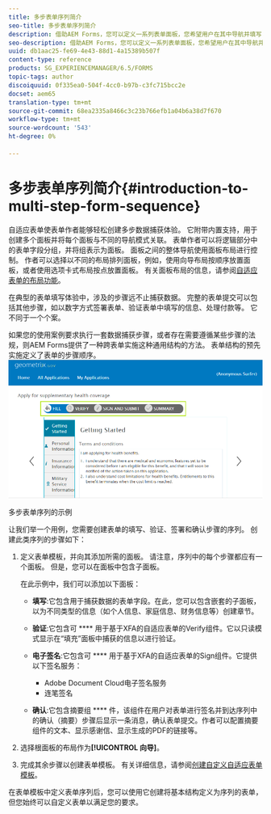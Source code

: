 ```yaml
---
title: 多步表单序列简介
seo-title: 多步表单序列简介
description: 借助AEM Forms，您可以定义一系列表单面板，您希望用户在其中导航并填写自适应表单。
seo-description: 借助AEM Forms，您可以定义一系列表单面板，您希望用户在其中导航并填写自适应表单。
uuid: db1aac25-fe69-4e43-88d1-4a15389b507f
content-type: reference
products: SG_EXPERIENCEMANAGER/6.5/FORMS
topic-tags: author
discoiquuid: 0f335ea0-504f-4cc0-b97b-c3fc715bcc2e
docset: aem65
translation-type: tm+mt
source-git-commit: 68ea2335a8466c3c23b766efb1a04b6a38d7f670
workflow-type: tm+mt
source-wordcount: '543'
ht-degree: 0%

---
```



# 多步表单序列简介{#introduction-to-multi-step-form-sequence}

自适应表单使表单作者能够轻松创建多步数据捕获体验。 它附带内置支持，用于创建多个面板并将每个面板与不同的导航模式关联。 表单作者可以将逻辑部分中的表单字段分组，并将组表示为面板。 面板之间的整体导航使用面板布局进行控制。 作者可以选择以不同的布局排列面板，例如，使用向导布局按顺序放置面板，或者使用选项卡式布局按点放置面板。 有关面板布局的信息，请参阅[自适应表单的布局功能](../../forms/using/layout-capabilities-adaptive-forms.md)。

在典型的表单填写体验中，涉及的步骤远不止捕获数据。 完整的表单提交可以包括其他步骤，如以数字方式签署表单、验证表单中填写的信息、处理付款等。 它不同于一个个案。

如果您的使用案例要求执行一套数据捕获步骤，或者存在需要遵循某些步骤的法规，则AEM Forms提供了一种跨表单实施这种通用结构的方法。 表单结构的预先实施定义了表单的步骤顺序。 ![多步表单序列的示例](assets/formpipeline.png)

多步表单序列的示例

让我们举一个用例，您需要创建表单的填写、验证、签署和确认步骤的序列。 创建此类序列的步骤如下：

1. 定义表单模板，并向其添加所需的面板。 请注意，序列中的每个步骤都应有一个面板。 但是，您可以在面板中包含子面板。

   在此示例中，我们可以添加以下面板：

   * **填写**:它包含用于捕获数据的表单字段。在此，您可以包含嵌套的子面板，以为不同类型的信息（如个人信息、家庭信息、财务信息等）创建章节。

   * **验证**:它包含可 **** 用于基于XFA的自适应表单的Verify组件。它以只读模式显示在“填充”面板中捕获的信息以进行验证。

   * **电子签名**:它包含可 **** 用于基于XFA的自适应表单的Sign组件。它提供以下签名服务：

      * Adobe Document Cloud电子签名服务
      * 连笔签名
   * **确认**:它包含摘要组 **** 件，该组件在用户对表单进行签名并到达序列中的确认（摘要）步骤后显示一条消息，确认表单提交。作者可以配置摘要组件的文本、显示感谢信、显示生成的PDF的链接等。


1. 选择根面板的布局作为&#x200B;**[!UICONTROL 向导]**。
1. 完成其余步骤以创建表单模板。 有关详细信息，请参阅[创建自定义自适应表单模板](../../forms/using/custom-adaptive-forms-templates.md)。

在表单模板中定义表单序列后，您可以使用它创建将基本结构定义为序列的表单，但您始终可以自定义表单以满足您的要求。

